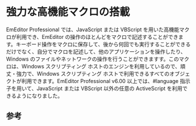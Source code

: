 # 強力な高機能マクロの搭載

EmEditor Professional では、JavaScript または VBScript を用いた高機能マクロが利用でき、EmEditor
の操作のほとんどをマクロで記述することができます。キーボード操作をマクロに保存して、後から何回でも実行することができるだけでなく、自分でマクロを記述して、他のアプリケーションを操作したり、Windows
のファイルやネットワークの操作を行うことができますす。このマクロは、Windows スクリプティング
ホストのエンジンを利用しているので、頑丈・強力で、Windows スクリプティング ホストで利用できるすべてのオブジェクトが利用できます。EmEditor Professional v6.00 以上では、#language 指示子を用いて、JavaScript または VBScript 以外の任意の ActiveScript を利用できるようになりました。

## 参考
